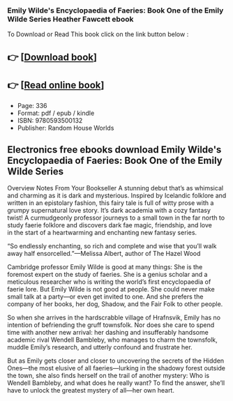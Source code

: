 ### Emily Wilde's Encyclopaedia of Faeries: Book One of the Emily Wilde Series Heather Fawcett ebook

To Download or Read This book click on the link button below :

## 👉  [**[Download book](http://get-pdfs.com/download.php?group=book&from=github.com&id=656084&lnk=1064 "Download book")**]

## 👉  [**[Read online book](http://get-pdfs.com/download.php?group=book&from=github.com&id=656084&lnk=1064 "Read online book")**]


* Page: 336
* Format: pdf / epub / kindle
* ISBN: 9780593500132
* Publisher: Random House Worlds



## Electronics free ebooks download Emily Wilde's Encyclopaedia of Faeries: Book One of the Emily Wilde Series


Overview
Notes From Your Bookseller A stunning debut that’s as whimsical and charming as it is dark and mysterious. Inspired by Icelandic folklore and written in an epistolary fashion, this fairy tale is full of witty prose with a grumpy supernatural love story. It’s dark academia with a cozy fantasy twist! A curmudgeonly professor journeys to a small town in the far north to study faerie folklore and discovers dark fae magic, friendship, and love in the start of a heartwarming and enchanting new fantasy series.

“So endlessly enchanting, so rich and complete and wise that you’ll walk away half ensorcelled.”—Melissa Albert, author of The Hazel Wood

 Cambridge professor Emily Wilde is good at many things: She is the foremost expert on the study of faeries. She is a genius scholar and a meticulous researcher who is writing the world’s first encyclopaedia of faerie lore. But Emily Wilde is not good at people. She could never make small talk at a party—or even get invited to one. And she prefers the company of her books, her dog, Shadow, and the Fair Folk to other people.

 So when she arrives in the hardscrabble village of Hrafnsvik, Emily has no intention of befriending the gruff townsfolk. Nor does she care to spend time with another new arrival: her dashing and insufferably handsome academic rival Wendell Bambleby, who manages to charm the townsfolk, muddle Emily’s research, and utterly confound and frustrate her.

 But as Emily gets closer and closer to uncovering the secrets of the Hidden Ones—the most elusive of all faeries—lurking in the shadowy forest outside the town, she also finds herself on the trail of another mystery: Who is Wendell Bambleby, and what does he really want? To find the answer, she’ll have to unlock the greatest mystery of all—her own heart.



